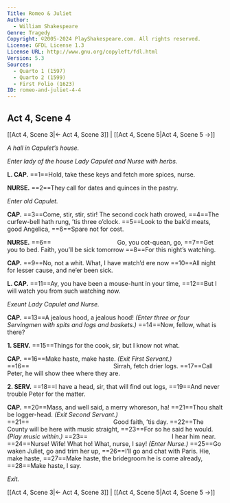 ```yaml
---
Title: Romeo & Juliet
Author: 
  - William Shakespeare
Genre: Tragedy
Copyright: ©2005-2024 PlayShakespeare.com. All rights reserved.
License: GFDL License 1.3
License URL: http://www.gnu.org/copyleft/fdl.html
Version: 5.3
Sources:
  - Quarto 1 (1597)
  - Quarto 2 (1599)
  - First Folio (1623)
ID: romeo-and-juliet-4-4
---
```


## Act 4, Scene 4
[[Act 4, Scene 3|← Act 4, Scene 3]] | [[Act 4, Scene 5|Act 4, Scene 5 →]]

*A hall in Capulet’s house.*

*Enter lady of the house Lady Capulet and Nurse with herbs.*

**L. CAP.**
==1==Hold, take these keys and fetch more spices, nurse.

**NURSE.**
==2==They call for dates and quinces in the pastry.

*Enter old Capulet.*

**CAP.**
==3==Come, stir, stir, stir! The second cock hath crowed,
==4==The curfew-bell hath rung, ’tis three o’clock.
==5==Look to the bak’d meats, good Angelica,
==6==Spare not for cost.

**NURSE.**
==6==           Go, you cot-quean, go,
==7==Get you to bed. Faith, you’ll be sick tomorrow
==8==For this night’s watching.

**CAP.**
==9==No, not a whit. What, I have watch’d ere now
==10==All night for lesser cause, and ne’er been sick.

**L. CAP.**
==11==Ay, you have been a mouse-hunt in your time,
==12==But I will watch you from such watching now.

*Exeunt Lady Capulet and Nurse.*

**CAP.**
==13==A jealous hood, a jealous hood!
*(Enter three or four Servingmen with spits and logs and baskets.)*
==14==Now, fellow, what is there?

**1. SERV.**
==15==Things for the cook, sir, but I know not what.

**CAP.**
==16==Make haste, make haste.
*(Exit First Servant.)*
==16==              Sirrah, fetch drier logs.
==17==Call Peter, he will show thee where they are.

**2. SERV.**
==18==I have a head, sir, that will find out logs,
==19==And never trouble Peter for the matter.

**CAP.**
==20==Mass, and well said, a merry whoreson, ha!
==21==Thou shalt be logger-head.
*(Exit Second Servant.)*
==21==              Good faith, ’tis day.
==22==The County will be here with music straight,
==23==For so he said he would.
*(Play music within.)*
==23==              I hear him near.
==24==Nurse! Wife! What ho! What, nurse, I say!
*(Enter Nurse.)*
==25==Go waken Juliet, go and trim her up,
==26==I’ll go and chat with Paris. Hie, make haste,
==27==Make haste, the bridegroom he is come already,
==28==Make haste, I say.

*Exit.*

[[Act 4, Scene 3|← Act 4, Scene 3]] | [[Act 4, Scene 5|Act 4, Scene 5 →]]